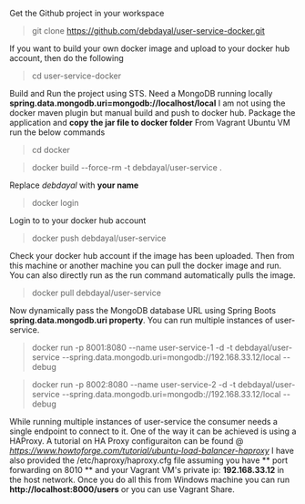 
Get the Github project in your workspace
> git clone https://github.com/debdayal/user-service-docker.git

If you want to build your own docker image and upload to your docker hub account, then do the following

> cd user-service-docker

Build and Run the project using STS.
Need a MongoDB running locally **spring.data.mongodb.uri=mongodb://localhost/local**
I am not using the docker maven plugin but manual build and push to docker hub.
Package the application and **copy the jar file to docker folder**
From Vagrant Ubuntu VM run the below commands
> cd docker

> docker build --force-rm -t debdayal/user-service .

Replace _debdayal_ with **your name**
> docker login 

Login to to your docker hub account
> docker push debdayal/user-service

Check your docker hub account if the image has been uploaded.
Then from this machine or another machine you can pull the docker image and run. You can also directly run as the run command automatically pulls the image.
> docker pull debdayal/user-service

Now dynamically pass the MongoDB database URL using Spring Boots **spring.data.mongodb.uri property**. You can run multiple instances of user-service.

> docker run -p 8001:8080 --name user-service-1 -d -t debdayal/user-service --spring.data.mongodb.uri=mongodb://192.168.33.12/local --debug

> docker run -p 8002:8080 --name user-service-2 -d -t debdayal/user-service --spring.data.mongodb.uri=mongodb://192.168.33.12/local --debug

While running multiple instances of user-service the consumer needs a single endpoint to connect to it. One of the way it can be achieved is using a HAProxy.
A tutorial on HA Proxy configuraiton can be found @ _https://www.howtoforge.com/tutorial/ubuntu-load-balancer-haproxy_
I have also provided the /etc/haproxy/haproxy.cfg file assuming you have ** port forwarding on 8010 ** and your Vagrant VM's private ip: **192.168.33.12** in the host network.
Once you do all this from Windows machine you can run **http://localhost:8000/users** or you can use Vagrant Share.
